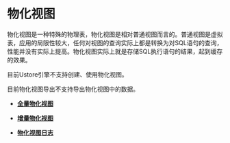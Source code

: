 # 物化视图<a name="ZH-CN_TOPIC_0295970202"></a>

物化视图是一种特殊的物理表，物化视图是相对普通视图而言的。普通视图是虚拟表，应用的局限性较大，任何对视图的查询实际上都是转换为对SQL语句的查询，性能并没有实际上提高。物化视图实际上就是存储SQL执行语句的结果，起到缓存的效果。

目前Ustore引擎不支持创建、使用物化视图。

目前物化视图导出不支持导出物化视图中的数据。

-   **[全量物化视图](全量物化视图.md)**  

-   **[增量物化视图](增量物化视图.md)**  

-   **[物化视图日志](物化视图日志.md)**  

